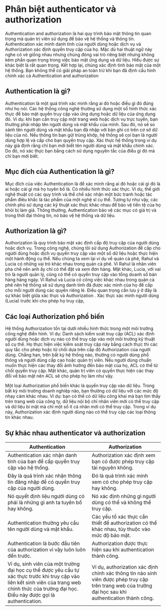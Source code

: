 # Phân biệt authenticator và authorization


Authentication and authorization là hai quy trình bảo mật thông tin quan trọng mà quản trị viên sử dụng để bảo vệ hệ thống và thông tin. Authentication xác minh danh tính của người dùng hoặc dịch vụ và Authorization  xác định quyền truy cập của họ. Mặc dù hai thuật ngữ này nghe có vẻ giống nhau nhưng chúng đóng vai trò riêng biệt nhưng không kém phần quan trọng trong việc bảo mật ứng dụng và dữ liệu. Hiểu được sự khác biệt là rất quan trọng. Kết hợp lại, chúng xác định tính bảo mật của một hệ thống. Bạn không thể có giải pháp an toàn trừ khi bạn đã định cấu hình chính xác cả Authentication and authorization

## Authentication  là gì?
Authentication  là một quá trình xác minh rằng ai đó hoặc điều gì đó đúng như họ nói. Các hệ thống công nghệ thường sử dụng một số hình thức xác thực để bảo mật quyền truy cập vào ứng dụng hoặc dữ liệu của ứng dụng đó. Ví dụ: khi bạn cần truy cập một trang web hoặc dịch vụ trực tuyến, bạn thường phải nhập tên người dùng và mật khẩu của mình. Sau đó, nó sẽ so sánh tên người dùng và mật khẩu bạn đã nhập với bản ghi có trên cơ sở dữ liệu của nó. Nếu thông tin bạn gửi trùng khớp, hệ thống sẽ coi bạn là người dùng hợp lệ và cấp cho bạn quyền truy cập. Xác thực hệ thống trong ví dụ này giả định rằng chỉ bạn mới biết tên người dùng và mật khẩu chính xác. Do đó, nó xác thực bạn bằng cách sử dụng nguyên tắc của điều gì đó mà chỉ bạn mới biết.

## Mục đích của Authentication là gì?
Mục đích của việc Authentication  là để xác minh rằng ai đó hoặc cái gì đó là ai hoặc cái gì mà họ tuyên bố là. Có nhiều hình thức xác thực. Ví dụ, thế giới nghệ thuật có các quy trình và thể chế xác nhận một bức tranh hoặc tác phẩm điêu khắc là tác phẩm của một nghệ sĩ cụ thể. Tương tự như vậy, các chính phủ sử dụng các kỹ thuật xác thực khác nhau để bảo vệ tiền tệ của họ khỏi bị làm giả. Thông thường, Authentication bảo vệ các mục có giá trị và trong thời đại thông tin, nó bảo vệ hệ thống và dữ liệu.

## Authorization   là gì?
Authorization  là quy trình bảo mật xác định cấp độ truy cập của người dùng hoặc dịch vụ. Trong công nghệ, chúng tôi sử dụng Authorization  để cấp cho người dùng hoặc dịch vụ quyền truy cập vào một số dữ liệu hoặc thực hiện một hành động cụ thể. Nếu chúng ta xem lại ví dụ về quán cà phê, Rahul và Lucia có những vai trò khác nhau trong quán cà phê. Vì Rahul là nhân viên pha chế nên anh ấy chỉ có thể đặt và xem đơn hàng. Mặt khác, Lucia, với vai trò là người quản lý, cũng có thể có quyền truy cập vào tổng doanh số bán hàng hàng ngày. Vì Rahul và Lucia có công việc khác nhau trong quán cà phê nên hệ thống sẽ sử dụng danh tính đã được xác minh của họ để cấp cho mỗi người dùng các quyền riêng lẻ. Điều quan trọng cần lưu ý ở đây là sự khác biệt giữa xác thực và Authorization . Xác thực xác minh người dùng (Lucia) trước khi cho phép họ truy cập,

## Các loại Authorization  phổ biến
Hệ thống Authorization  tồn tại dưới nhiều hình thức trong một môi trường công nghệ điển hình. Ví dụ: Danh sách kiểm soát truy cập (ACL) xác định người dùng hoặc dịch vụ nào có thể truy cập vào một môi trường kỹ thuật số cụ thể. Họ thực hiện việc kiểm soát truy cập này bằng cách thực thi các quy tắc cho phép hoặc từ chối dựa trên cấp độ Authorization  của người dùng. Chẳng hạn, trên bất kỳ hệ thống nào, thường có người dùng phổ thông và người dùng cấp cao hoặc quản trị viên. Nếu người dùng chuẩn muốn thực hiện các thay đổi ảnh hưởng đến bảo mật của họ, ACL có thể từ chối quyền truy cập. Mặt khác, quản trị viên có quyền thực hiện các thay đổi về bảo mật nên ACL sẽ cho phép họ làm như vậy.

Một loại Authorization  phổ biến khác là quyền truy cập vào dữ liệu. Trong bất kỳ môi trường doanh nghiệp nào, bạn thường có dữ liệu với các mức độ nhạy cảm khác nhau. Ví dụ: bạn có thể có dữ liệu công khai mà bạn tìm thấy trên trang web của công ty, dữ liệu nội bộ chỉ nhân viên mới có thể truy cập và dữ liệu bí mật mà chỉ một số ít cá nhân mới có thể truy cập. Trong ví dụ này, Authorization  xác định người dùng nào có thể truy cập các loại thông tin khác nhau.


## Sự khác nhau authenticator và authorization

<table>
    <thead>
        <tr>
            <th>Authentication</th>
            <th>Authorization</th>
        </tr>
    </thead>
    <tbody>
        <tr>
            <td>Authentication xác nhận danh tính của bạn để cấp quyền truy cập vào hệ thống.</td>
            <td>Authorization xác định xem bạn có được phép truy cập tài nguyên không.</td>
        </tr>
        <tr>
            <td>Đây là quá trình xác nhận thông tin đăng nhập để có quyền truy cập của người dùng.</td>
            <td>Đó là quá trình xác minh xem có cho phép truy cập hay không.</td>
        </tr>
        <tr>
            <td>Nó quyết định liệu người dùng có phải là những gì anh ta tuyên bố hay không.</td>
            <td>Nó xác định những gì người dùng có thể và không thể truy cập.</td>
        </tr>
        <tr>
            <td>Authentication thường yêu cầu tên người dùng và mật khẩu.</td>
            <td>Các yếu tố xác thực cần thiết để authorization có thể khác nhau, tùy thuộc vào mức độ bảo mật.</td>
        </tr>
        <tr>
            <td>Authentication là bước đầu tiên của authorization vì vậy luôn luôn đến trước.</td>
            <td>Authorization được thực hiện sau khi authentication thành công.</td>
        </tr>
        <tr>
            <td>Ví dụ, sinh viên của một trường đại học cụ thể được yêu cầu tự xác thực trước khi truy cập vào liên kết
                sinh viên của trang web chính thức của trường đại học. Điều này được gọi là authentication.</td>
            <td>Ví dụ, authorization xác định chính xác thông tin nào sinh viên được phép truy cập trên trang web của
                trường đại học sau khi authentication thành công.</td>
        </tr>
    </tbody>
</table>
